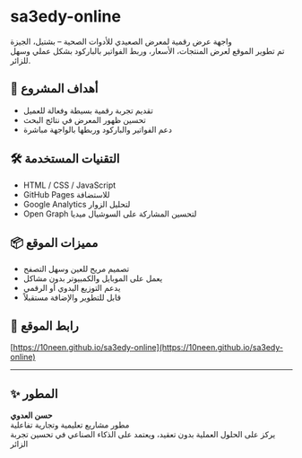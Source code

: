 # sa3edy-online

واجهة عرض رقمية لمعرض الصعيدي للأدوات الصحية – بشتيل، الجيزة  
تم تطوير الموقع لعرض المنتجات، الأسعار، وربط الفواتير بالباركود بشكل عملي وسهل للزائر.

## 🎯 أهداف المشروع
- تقديم تجربة رقمية بسيطة وفعالة للعميل
- تحسين ظهور المعرض في نتائج البحث
- دعم الفواتير والباركود وربطها بالواجهة مباشرة

## 🛠️ التقنيات المستخدمة
- HTML / CSS / JavaScript
- GitHub Pages للاستضافة
- Google Analytics لتحليل الزوار
- Open Graph لتحسين المشاركة على السوشيال ميديا

## 📦 مميزات الموقع
- تصميم مريح للعين وسهل التصفح
- يعمل على الموبايل والكمبيوتر بدون مشاكل
- يدعم التوزيع اليدوي أو الرقمي
- قابل للتطوير والإضافة مستقبلاً

## 📍 رابط الموقع
[https://10neen.github.io/sa3edy-online](https://10neen.github.io/sa3edy-online)

---

## ✨ المطور
**حسن العدوي**  
مطور مشاريع تعليمية وتجارية تفاعلية  
يركز على الحلول العملية بدون تعقيد، ويعتمد على الذكاء الصناعي في تحسين تجربة الزائر

